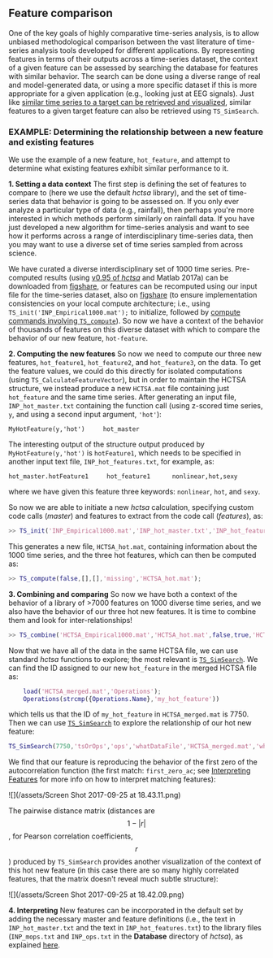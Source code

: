 ## Feature comparison

One of the key goals of highly comparative time-series analysis, is to allow unbiased methodological comparison between the vast literature of time-series analysis tools developed for different applications.
By representing features in terms of their outputs across a time-series dataset, the context of a given feature can be assessed by searching the database for features with similar behavior.
The search can be done using a diverse range of real and model-generated data, or using a more specific dataset if this is more appropriate for a given application (e.g., looking just at EEG signals).
Just like [similar time series to a target can be retrieved and visualized](sim_search.md), similar features to a given target feature can also be retrieved using `TS_SimSearch`.

### EXAMPLE: Determining the relationship between a new feature and existing features
We use the example of a new feature, `hot_feature`, and attempt to determine what existing features exhibit similar performance to it.

**1. Setting a data context**
The first step is defining the set of features to compare to (here we use the default *hctsa* library), and the set of time-series data that behavior is going to be assessed on.
If you only ever analyze a particular type of data (e.g., rainfall), then perhaps you're more interested in which methods perform similarly on rainfall data.
If you have just developed a new algorithm for time-series analysis and want to see how it performs across a range of interdisciplinary time-series data, then you may want to use a diverse set of time series sampled from across science.

We have curated a diverse interdisciplinary set of 1000 time series.
Pre-computed results (using [v0.95 of *hctsa*](https://github.com/benfulcher/hctsa/releases/tag/v0.95) and Matlab 2017a) can be downloaded from [figshare](https://figshare.com/articles/1000_Empirical_Time_series/5436136), or features can be recomputed using our input file for the time-series dataset, also on [figshare](https://figshare.com/articles/1000_Empirical_Time_series/5436136) (to ensure implementation consistencies on your local compute architecture; i.e., using `TS_init('INP_Empirical1000.mat');` to initialize, followed by [compute commands involving `TS_compute`](running_computations.md)).
So now we have a context of the behavior of thousands of features on this diverse dataset with which to compare the behavior of our new feature, `hot-feature`.

**2. Computing the new features**
So now we need to compute our three new features, `hot_feature1`, `hot_feature2`, and `hot_feature3`, on the data.
To get the feature values, we could do this directly for isolated computations (using `TS_CalculateFeatureVector`), but in order to maintain the HCTSA structure, we instead produce a new `HCTSA.mat` file containing just `hot_feature` and the same time series.
After generating an input file, `INP_hot_master.txt` containing the function call (using z-scored time series, `y`, and using a second input argument, `'hot'`):
```
MyHotFeature(y,'hot')     hot_master
```

The interesting output of the structure output produced by `MyHotFeature(y,'hot')` is `hotFeature1`, which needs to be specified in another input text file, `INP_hot_features.txt`, for example, as:
```
hot_master.hotFeature1     hot_feature1      nonlinear,hot,sexy
```
where we have given this feature three keywords: `nonlinear`, `hot`, and `sexy`.

So now we are able to initiate a new *hctsa* calculation, specifying custom code calls (*master*) and features to extract from the code call (*features*), as:
```matlab
>> TS_init('INP_Empirical1000.mat','INP_hot_master.txt','INP_hot_features.txt',true,'HCTSA_hot.mat');
```
This generates a new file, `HCTSA_hot.mat`, containing information about the 1000 time series, and the three hot features, which can then be computed as:
```matlab
>> TS_compute(false,[],[],'missing','HCTSA_hot.mat');
```

**3. Combining and comparing**
So now we have both a context of the behavior of a library of >7000 features on 1000 diverse time series, and we also have the behavior of our three hot new features.
It is time to combine them and look for inter-relationships!

```matlab
>> TS_combine('HCTSA_Empirical1000.mat','HCTSA_hot.mat',false,true,'HCTSA_merged.mat');
```

Now that we have all of the data in the same HCTSA file, we can use standard *hctsa* functions to explore; the most relevant is [`TS_SimSearch`](sim_search.md).
We can find the ID assigned to our new `hot_feature` in the merged HCTSA file as:
```matlab
    load('HCTSA_merged.mat','Operations');
    Operations(strcmp({Operations.Name},'my_hot_feature'))
```
which tells us that the ID of `my_hot_feature` in `HCTSA_merged.mat` is 7750.
Then we can use [`TS_SimSearch`](sim_search.md) to explore the relationship of our hot new feature:

```matlab
TS_SimSearch(7750,'tsOrOps','ops','whatDataFile','HCTSA_merged.mat','whatPlots',{'scatter','matrix'})
```

We find that our feature is reproducing the behavior of the first zero of the autocorrelation function (the first match: `first_zero_ac`; see [Interpreting Features](interpreting-features.md) for more info on how to interpret matching features):

![](/assets/Screen Shot 2017-09-25 at 18.43.11.png)

The pairwise distance matrix (distances are $$1-|r|$$, for Pearson correlation coefficients, $$r$$) produced by `TS_SimSearch` provides another visualization of the context of this hot new feature (in this case there are so many highly correlated features, that the matrix doesn't reveal much subtle structure):

![](/assets/Screen Shot 2017-09-25 at 18.42.09.png)

**4. Interpreting**
New features can be incorporated in the default set by adding the necessary master and feature definitions (i.e., the text in `INP_hot_master.txt` and the text in `INP_hot_features.txt`) to the library files (`INP_mops.txt` and `INP_ops.txt` in the **Database** directory of *hctsa*), as explained [here](inputfiles.md).
